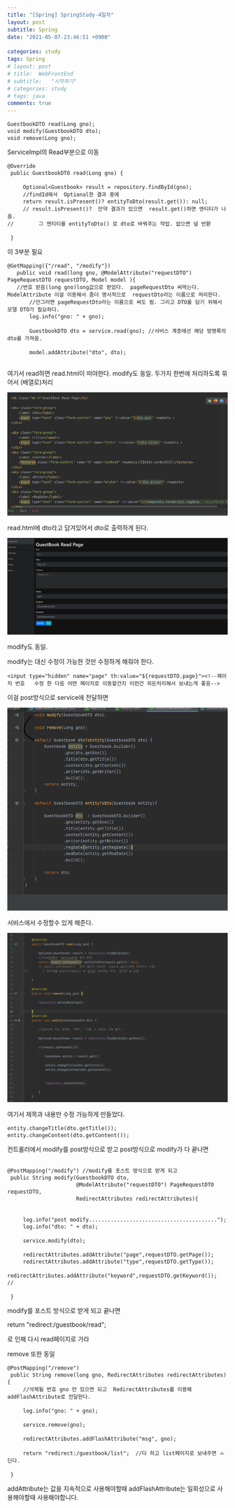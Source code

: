 ```yaml
---
title: "[Spring] SpringStudy-4일차"
layout: post
subtitle: Spring
date: "2021-05-07-23:46:51 +0900"

categories: study
tags: Spring
# layout: post
# title:  WebFrontEnd
# subtitle:   "시작하기"
# categories: study
# tags: java
comments: true
---
```


```
GuestbookDTO read(Long gno);
void modify(GuestbookDTO dto);
void remove(Long gno);

```

ServiceImpl의 Read부분으로 이동

```
@Override
 public GuestbookDTO read(Long gno) {

     Optional<Guestbook> result = repository.findById(gno);
     //findId해서  Optional한 결과 중에
     return result.isPresent()? entityToDto(result.get()): null;
     // result.isPresent()?  만약 결과가 있으면  result.get()하면 엔티티가 나옴.
//        그 엔티티를 entityToDto() 로 dto로 바꿔주는 작업. 없으면 널 반환

 }

```

이 3부분 필요

```
@GetMapping({"/read", "/modify"})
   public void read(long gno, @ModelAttribute("requestDTO") PageRequestDTO requestDTO, Model model ){
   //번호 받음(long gno)long값으로 받았다.  pageRequestDto 써먹는다. ModelAttribute 이걸 이용해서 좀더 명시적으로  requestDto라는 이름으로 처리한다.
       //안그러면 pageRequestDto라는 이름으로 써도 됨. 그리고 DTO를 담기 위해서 모델 DTO가 필요하다.
       log.info("gno: " + gno);

       GuestbookDTO dto = service.read(gno); //서비스 계층에선 해당 방명록의 dto를 가져옴.

       model.addAttribute("dto", dto);


```

여기서 read하면 read.html이 떠야한다.
modify도 동일. 두가지 한번에 처리하도록 묶어서 (배열로)처리

![20210505_194843](/assets/20210505_194843.png)

read.html에 dto라고 담겨있어서 dto로 출력하게 된다.

![20210505_013119](/assets/20210505_013119.png)

modify도 동일.

modify는 대신 수정이 가능한 것만 수정하게 해줘야 한다.

```
<input type="hidden" name="page" th:value="${requestDTO.page}"><!--페이지 번호   수정 한 다음 어떤 페이지로 이동할건지 이런건 히든처리해서 보내는게 좋음-->

```

이걸 post방식으로 service에 전달하면

![20210505_195153](/assets/20210505_195153.png)

서비스에서 수정할수 있게 해준다.

![20210505_195313](/assets/20210505_195313.png)

여기서 제목과 내용만 수정 가능하게
만들었다.

```
entity.changeTitle(dto.getTitle());
entity.changeContent(dto.getContent());

```

컨트롤러에서 modify를 post방식으로 받고
post방식으로 modify가 다 끝나면

```

@PostMapping("/modify") //modify를 포스트 방식으로 받게 되고
 public String modify(GuestbookDTO dto,
                      @ModelAttribute("requestDTO") PageRequestDTO requestDTO,
                      RedirectAttributes redirectAttributes){


     log.info("post modify.........................................");
     log.info("dto: " + dto);

     service.modify(dto);

     redirectAttributes.addAttribute("page",requestDTO.getPage());
     redirectAttributes.addAttribute("type",requestDTO.getType());
     redirectAttributes.addAttribute("keyword",requestDTO.getKeyword());
//

 }

```

modify를 포스트 방식으로 받게 되고 끝나면

return "redirect:/guestbook/read";

로 인해 다시 read페이지로 가라

remove 또한 동일

```
@PostMapping("/remove")
 public String remove(long gno, RedirectAttributes redirectAttributes){
     //삭제될 번호 gno 만 있으면 되고  RedirectAttributes를 이용해 addFlashAttribute로 전달한다.

     log.info("gno: " + gno);

     service.remove(gno);

     redirectAttributes.addFlashAttribute("msg", gno);

     return "redirect:/guestbook/list";  //다 하고 list페이지로 보내주면 ㅗ딘다.

 }
```

addAttribute는 값을 지속적으로 사용해야할때 addFlashAttribute는 일회성으로 사용해야할때 사용해야합니다.
